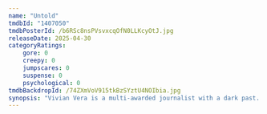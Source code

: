 ```yaml
---
name: "Untold"
tmdbId: "1407050"
tmdbPosterId: /b6RSc8nsPVsvxcqOfN0LLKcyOtJ.jpg
releaseDate: 2025-04-30
categoryRatings:
    gore: 0
    creepy: 0
    jumpscares: 0
    suspense: 0
    psychological: 0
tmdbBackdropId: /74ZXmVoV915tkBzSYztU4NOIbia.jpg
synopsis: "Vivian Vera is a multi-awarded journalist with a dark past. She sensationalized some of her breaking news for her ambition. Her distortion of the truth ruined lives, and these lives have begun to haunt Vivian – they want her to join them... or else they will kill everyone around her who helped her in the lie."
---
```

